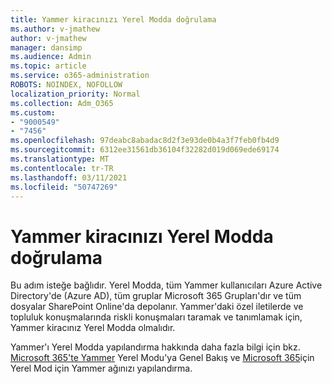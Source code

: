 ```yaml
---
title: Yammer kiracınızı Yerel Modda doğrulama
ms.author: v-jmathew
author: v-jmathew
manager: dansimp
ms.audience: Admin
ms.topic: article
ms.service: o365-administration
ROBOTS: NOINDEX, NOFOLLOW
localization_priority: Normal
ms.collection: Adm_O365
ms.custom:
- "9000549"
- "7456"
ms.openlocfilehash: 97deabc8abadac8d2f3e93de0b4a3f7feb0fb4d9
ms.sourcegitcommit: 6312ee31561db36104f32282d019d069ede69174
ms.translationtype: MT
ms.contentlocale: tr-TR
ms.lasthandoff: 03/11/2021
ms.locfileid: "50747269"
---
```

# <a name="verify-your-yammer-tenant-is-in-native-mode"></a>Yammer kiracınızı Yerel Modda doğrulama

Bu adım isteğe bağlıdır. Yerel Modda, tüm Yammer kullanıcıları Azure Active Directory'de (Azure AD), tüm gruplar Microsoft 365 Grupları'dır ve tüm dosyalar SharePoint Online'da depolanır. Yammer'daki özel iletilerde ve topluluk konuşmalarında riskli konuşmaları taramak ve tanımlamak için, Yammer kiracınız Yerel Modda olmalıdır.  
  
Yammer'ı Yerel Modda yapılandırma hakkında daha fazla bilgi için bkz. [Microsoft 365'te Yammer](https://go.microsoft.com/fwlink/?linkid=2129829) Yerel Modu'ya Genel Bakış ve [Microsoft 365](https://go.microsoft.com/fwlink/?linkid=2129772)için Yerel Mod için Yammer ağınızı yapılandırma.
